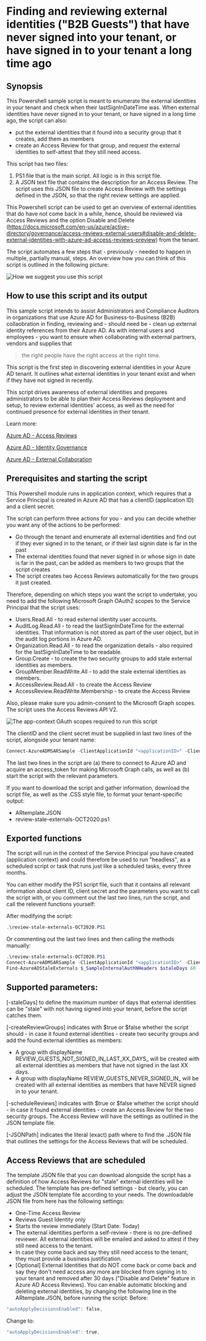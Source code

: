 # Finding and reviewing external identities ("B2B Guests") that have never signed into your tenant, or have signed in to your tenant a long time ago
## Synopsis

This Powershell sample script is meant to enumerate the external identities in your tenant and check when their lastSignInDateTime was. When external identities have never signed in to your tenant, or have signed in a long time ago, the script can also:
* put the external identities that it found into a security group that it creates, add them as members 
* create an Access Review for that group, and request the external identities to self-attest that they still need access.

This script has two files:
1. PS1 file that is the main script. All logic is in this script file.
2. A JSON text file that contains the description for an Access Review. The script uses this JSON file to create Access Review with the settings defined in the JSON, so that the right review settings are applied.

This Powershell script can be used to get an overview of external identities that do have not come back in a while, hence, should be reviewed via Access Reviews and the option Disable and Delete (https://docs.microsoft.com/en-us/azure/active-directory/governance/access-reviews-external-users#disable-and-delete-external-identities-with-azure-ad-access-reviews-preview) from the tenant.

The script automates a few steps that - previously - needed to happen in multiple, partially manual, steps. An overview how you can think of this script is outlined in the following picture:

![How we suggest you use this script](./screenshots/StaleIDs.png)

## How to use this script and its output

This sample script intends to assist Administrators and Compliance Auditors in organizations that use Azure AD for Business-to-Business (B2B) collaobration in finding, reviewing and - should need be - clean up external identity references from their Azure AD. As with internal users and employees - you want to ensure when collaborating with external partners, vendors and supplies that 

> the right people have the right access at the right time.

This script is the first step in discovering external identities in your Azure AD tenant. It outlines what external identities in your tenant exist and when if they have not signed in recently.

This script drives awareness of external identities and prepares administrators to be able to plan their Access Reviews deployment and setup, to review external identities' access, as well as the need for continued presence for external identities in their tenant.

Learn more:

[Azure AD - Access Reviews](https://docs.microsoft.com/en-us/azure/active-directory/governance/access-reviews-overview)

[Azure AD - Identity Governance](https://docs.microsoft.com/en-us/azure/active-directory/governance/identity-governance-overview)

[Azure AD - External Collaboration](https://docs.microsoft.com/en-us/azure/active-directory/b2b/what-is-b2b)

## Prerequisites and starting the script
This Powershell module runs in application context, which requires that a Service Principal is created in Azure AD that has a clientID (application ID) and a client secret. 

The script can perform three actions for you - and you can decide whether you want any of the actions to be performed:
* Go through the tenant and enumerate all external identities and find out if they ever signed in to the tenant, or if their last signin date is far in the past
* The external identities found that never signed in or whose sign in date is far in the past, can be added as members to two groups that the script creates
* The script creates two Access Reviews automatically for the two groups it just created.

Therefore, depending on which steps you want the script to undertake, you need to add the following Microsoft Graph OAuth2 scopes to the Service Principal that the script uses:
* Users.Read.All - to read external identity user accounts.
* AuditLog.Read.All - to read the lastSignInDateTime for the external identities. That information is not stored as part of the user object, but in the audit log portions in Azure AD.
* Organization.Read.All - to read the organization details - also required for the lastSignInDateTime to be readable.
* Group.Create - to create the two security groups to add stale external identities as members.
* GroupMember.ReadWrite.All - to add the stale external identities as members.
* AccessReview.Read.All - to create the Access Review
* AccessReview.ReadWrite.Membership - to create the Access Review

Also, please make sure you admin-consent to the Microsoft Graph scopes. The script uses the Access Reviews API V2.

![The app-context OAuth scopes required to run this script](./screenshots/appPermissions.png)

The clientID and the client secret must be supplied in last two lines of the script, alongside your tenant name:
```Powershell
Connect-AzureADMSARSample -ClientApplicationId "<applicationID>" -ClientSecret "<clientSecret>" -TenantDomain "yourtenant.onmicrosoft.com"
```
The last two lines in the script are (a) there to connect to Azure AD and acquire an access_token for making Microsoft Graph calls, as well as (b) start the script with the relevant parameters.

If you want to download the script and gather information, download the script file, as well as the .CSS style file, to format your tenant-specific output:
* ARtemplate.JSON
* review-stale-externals-OCT2020.ps1

## Exported functions
The script will run in the context of the Service Principal you have created (application context) and could therefore be used to run "headless", as a scheduled script or task that runs just like a scheduled tasks, every three months.

You can either modify the PS1 script file, such that it contains all relevant information about client ID, client secret and the parameters you want to call the script with, or you comment out the last two lines, run the script, and call the relevent functions yourself:

After modifying the script:
```Powershell
.\review-stale-externals-OCT2020.PS1
```

Or commenting out the last two lines and then calling the methods manually:
```Powershell
.\review-stale-externals-OCT2020.PS1
Connect-AzureADMSARSample -ClientApplicationId "<applicationID>" -ClientSecret "<clientSecret>" -TenantDomain "yourtenant.onmicrosoft.com"
Find-AzureADStaleExternals $_SampleInternalAuthNHeaders $staleDays 60 -createReviewGroups $true -scheduleReviews $true -JSONPath "C:\temp\ARtemplate.json"
```

## Supported parameters:

[-staleDays] to define the maximum number of days that external identities can be "stale" with not having signed into your tenant, before the script catches them.

[-createReviewGroups] indicates with $true or $false whether the script should - in case it found external identities - create two security groups and add the found external identities as members:
* A group with displayName REVIEW_GUESTS_NOT_SIGNED_IN_LAST_XX_DAYS_<date> will be created with all external identities as members that have not signed in the last XX days.
* A group with displayName REVIEW_GUESTS_NEVER_SIGNED_IN_<date> will be created with all external identities as members that have NEVER signed in to your tenant.

[-scheduleReviews] indicates with $true or $false whether the script should - in case it found external identities - create an Access Review for the two security groups. The Access Review will have the settings as outlined in the JSON template file.

[-JSONPath] indicates the literal (exact) path where to find the .JSON file that outlines the settings for the Access Reviews that will be scheduled.

## Access Reviews that are scheduled
The template JSON file that you can download alongside the script has a definition of how Access Reviews for "stale" external identities will be scheduled. The template has pre-defined settings - but clearly, you can adjust the JSON template file according to your needs. The downloadable JSON file from here has the following settings:

* One-Time Access Review
* Reviews Guest Identity only
* Starts the review immediately (Start Date: Today)
* The external identities perform a self-review - there is no pre-defined reviewer. All external identities will be emailed and asked to attest if they still need access to the tenant.
* In case they come back and say they still need access to the tenant, they must provide a business justification.
* [Optional] External Identities that do NOT come back or come back and say they don't need access any more are blocked from signing in to your tenant and removed after 30 days ("Disable and Delete" feature in Azure AD Access Reviews). You can enable automatic blocking and deleting external identities, by changing the following line in the ARtemplate.JSON, before running the script:
Before:
```Powershell
"autoApplyDecisionsEnabled": false,
```
Change to:
```Powershell
"autoApplyDecisionsEnabled": true,
```
